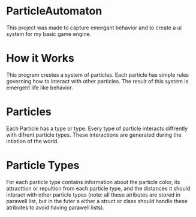 # ParticleAutomaton
This project was made to capture emergant behavior and to create a ui system for my basic game engine.

# How it Works
This program crestes a system of particles. Each particle has simple rules governing how to interact with other particles. The result of this system is emergent life like behavior. 

# Particles
Each Particle has a type or type. Every type of particle interacts diffrently with difrent particle types. These interactions are generated during the intiation of the world.

# Particle Types
For each particle type contains information about the particle color, its attracttion or repultion from each particle type, and the distances it should interact with other particle types (note: all these atributes are stored in parawell list, but in the futer a either a struct or class should handle these atributes to avoid having parawell lists).
